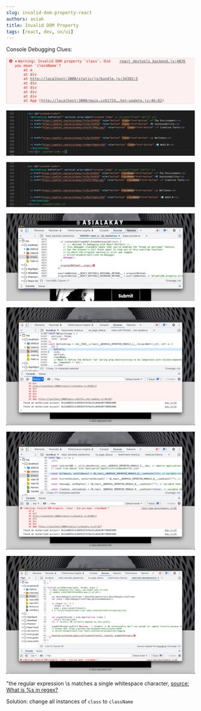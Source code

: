 ```yaml
---
slug: invalid-dom-property-react
authors: asiak
title: Invalid DOM Property 
tags: [react, dev, ux/ui]
---
```


Console Debugging Clues: 

![](./warning-invalid-dom-property-class%402x.jpg)
<!--truncate-->

![](./invalid-dom-class.jpg)

![](./valid-dom-property-classname%402x.jpg)

![react devtools backend](./react-tools-backend%402x.jpg)

![button group bsprefix-classname](./const-Button-group-bsprefix-classname%402x.jpg)

![allWaves classname](./allwaves-classname%402x.jpg)


![format whitespace](./format-whitespace%402x.jpg)

"the regular expression \s matches a single whitespace character, 
[source: What is %s in regex?](https://gufosaggio.net/info/15838/what-is-s-in-regex)

Solution: change all instances of `class` to `className`